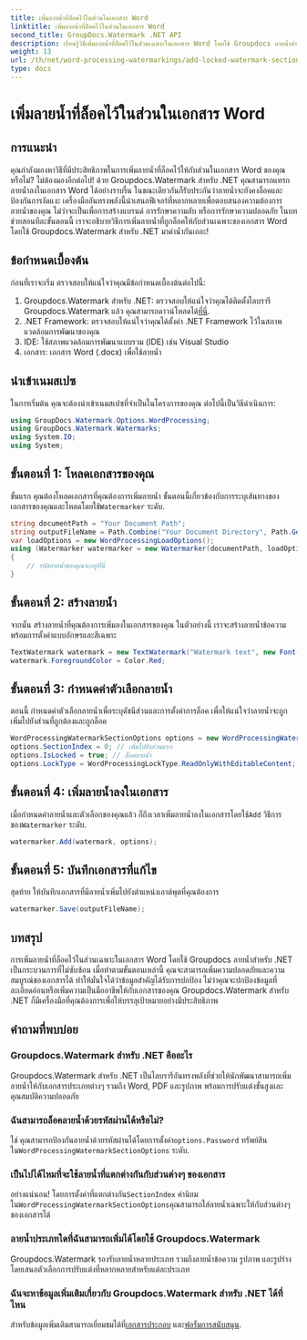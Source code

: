 ```yaml
---
title: เพิ่มลายน้ำที่ล็อคไว้ในส่วนในเอกสาร Word
linktitle: เพิ่มลายน้ำที่ล็อคไว้ในส่วนในเอกสาร Word
second_title: GroupDocs.Watermark .NET API
description: เรียนรู้วิธีเพิ่มลายน้ำที่ล็อคไว้ในส่วนเฉพาะในเอกสาร Word โดยใช้ Groupdocs ลายน้ำสำหรับ .NET พร้อมคำแนะนำทีละขั้นตอนที่ครอบคลุมนี้
weight: 13
url: /th/net/word-processing-watermarkings/add-locked-watermark-section-word-docs/
type: docs
---
```

# เพิ่มลายน้ำที่ล็อคไว้ในส่วนในเอกสาร Word

## การแนะนำ
คุณกำลังมองหาวิธีที่มีประสิทธิภาพในการเพิ่มลายน้ำที่ล็อคไว้ให้กับส่วนในเอกสาร Word ของคุณหรือไม่? ไม่ต้องมองอีกต่อไป! ด้วย Groupdocs.Watermark สำหรับ .NET คุณสามารถแทรกลายน้ำลงในเอกสาร Word ได้อย่างราบรื่น ในขณะเดียวกันก็รับประกันว่าลายน้ำจะยังคงล็อคและป้องกันการงัดแงะ เครื่องมืออันทรงพลังนี้นำเสนอฟีเจอร์ที่หลากหลายเพื่อตอบสนองความต้องการลายน้ำของคุณ ไม่ว่าจะเป็นเพื่อการสร้างแบรนด์ การรักษาความลับ หรือการรักษาความปลอดภัย ในบทช่วยสอนทีละขั้นตอนนี้ เราจะอธิบายวิธีการเพิ่มลายน้ำที่ถูกล็อคให้กับส่วนเฉพาะของเอกสาร Word โดยใช้ Groupdocs.Watermark สำหรับ .NET มาดำน้ำกันเถอะ!
## ข้อกำหนดเบื้องต้น
ก่อนที่เราจะเริ่ม ตรวจสอบให้แน่ใจว่าคุณมีข้อกำหนดเบื้องต้นต่อไปนี้:
1.  Groupdocs.Watermark สำหรับ .NET: ตรวจสอบให้แน่ใจว่าคุณได้ติดตั้งไลบรารี Groupdocs.Watermark แล้ว คุณสามารถดาวน์โหลดได้[ที่นี่](https://releases.groupdocs.com/Watermark/net/).
2. .NET Framework: ตรวจสอบให้แน่ใจว่าคุณได้ตั้งค่า .NET Framework ไว้ในสภาพแวดล้อมการพัฒนาของคุณ
3. IDE: ใช้สภาพแวดล้อมการพัฒนาแบบรวม (IDE) เช่น Visual Studio
4. เอกสาร: เอกสาร Word (.docx) เพื่อใช้ลายน้ำ
## นำเข้าเนมสเปซ
ในการเริ่มต้น คุณจะต้องนำเข้าเนมสเปซที่จำเป็นในโครงการของคุณ ต่อไปนี้เป็นวิธีดำเนินการ:
```csharp
using GroupDocs.Watermark.Options.WordProcessing;
using GroupDocs.Watermark.Watermarks;
using System.IO;
using System;
```
## ขั้นตอนที่ 1: โหลดเอกสารของคุณ
 ขั้นแรก คุณต้องโหลดเอกสารที่คุณต้องการเพิ่มลายน้ำ ขั้นตอนนี้เกี่ยวข้องกับการระบุเส้นทางของเอกสารของคุณและโหลดโดยใช้`Watermarker` ระดับ.
```csharp
string documentPath = "Your Document Path";
string outputFileName = Path.Combine("Your Document Directory", Path.GetFileName(documentPath));
var loadOptions = new WordProcessingLoadOptions();
using (Watermarker watermarker = new Watermarker(documentPath, loadOptions))
{
    // รหัสลายน้ำของคุณจะอยู่ที่นี่
}
```
## ขั้นตอนที่ 2: สร้างลายน้ำ
จากนั้น สร้างลายน้ำที่คุณต้องการเพิ่มลงในเอกสารของคุณ ในตัวอย่างนี้ เราจะสร้างลายน้ำข้อความพร้อมการตั้งค่าแบบอักษรและสีเฉพาะ
```csharp
TextWatermark watermark = new TextWatermark("Watermark text", new Font("Arial", 19));
watermark.ForegroundColor = Color.Red;
```
## ขั้นตอนที่ 3: กำหนดค่าตัวเลือกลายน้ำ
ตอนนี้ กำหนดค่าตัวเลือกลายน้ำเพื่อระบุดัชนีส่วนและการตั้งค่าการล็อค เพื่อให้แน่ใจว่าลายน้ำจะถูกเพิ่มไปยังส่วนที่ถูกต้องและถูกล็อค
```csharp
WordProcessingWatermarkSectionOptions options = new WordProcessingWatermarkSectionOptions();
options.SectionIndex = 0; // เพิ่มไปยังส่วนแรก
options.IsLocked = true; // ล็อคลายน้ำ
options.LockType = WordProcessingLockType.ReadOnlyWithEditableContent; // ประเภทล็อค
```
## ขั้นตอนที่ 4: เพิ่มลายน้ำลงในเอกสาร
 เมื่อกำหนดค่าลายน้ำและตัวเลือกของคุณแล้ว ก็ถึงเวลาเพิ่มลายน้ำลงในเอกสารโดยใช้`Add` วิธีการของ`Watermarker` ระดับ.
```csharp
watermarker.Add(watermark, options);
```
## ขั้นตอนที่ 5: บันทึกเอกสารที่แก้ไข
สุดท้าย ให้บันทึกเอกสารที่มีลายน้ำเพิ่มไปยังตำแหน่งเอาต์พุตที่คุณต้องการ
```csharp
watermarker.Save(outputFileName);
```
## บทสรุป
การเพิ่มลายน้ำที่ล็อคไว้ในส่วนเฉพาะในเอกสาร Word โดยใช้ Groupdocs ลายน้ำสำหรับ .NET เป็นกระบวนการที่ไม่ซับซ้อน เมื่อทำตามขั้นตอนเหล่านี้ คุณจะสามารถเพิ่มความปลอดภัยและความสมบูรณ์ของเอกสารได้ ทำให้มั่นใจได้ว่าข้อมูลสำคัญได้รับการปกป้อง ไม่ว่าคุณจะปกป้องข้อมูลที่ละเอียดอ่อนหรือเพิ่มความเป็นมืออาชีพให้กับเอกสารของคุณ Groupdocs.Watermark สำหรับ .NET ก็มีเครื่องมือที่คุณต้องการเพื่อให้บรรลุเป้าหมายอย่างมีประสิทธิภาพ
## คำถามที่พบบ่อย
### Groupdocs.Watermark สำหรับ .NET คืออะไร
Groupdocs.Watermark สำหรับ .NET เป็นไลบรารีอันทรงพลังที่ช่วยให้นักพัฒนาสามารถเพิ่มลายน้ำให้กับเอกสารประเภทต่างๆ รวมถึง Word, PDF และรูปภาพ พร้อมการปรับแต่งขั้นสูงและคุณสมบัติความปลอดภัย
### ฉันสามารถล็อคลายน้ำด้วยรหัสผ่านได้หรือไม่?
 ใช่ คุณสามารถป้องกันลายน้ำด้วยรหัสผ่านได้โดยการตั้งค่า`options.Password` ทรัพย์สินใน`WordProcessingWatermarkSectionOptions` ระดับ.
### เป็นไปได้ไหมที่จะใช้ลายน้ำที่แตกต่างกันกับส่วนต่างๆ ของเอกสาร
 อย่างแน่นอน! โดยการตั้งค่าที่แตกต่างกัน`SectionIndex` ค่านิยมใน`WordProcessingWatermarkSectionOptions`คุณสามารถใส่ลายน้ำเฉพาะให้กับส่วนต่างๆ ของเอกสารได้
### ลายน้ำประเภทใดที่ฉันสามารถเพิ่มได้โดยใช้ Groupdocs.Watermark
Groupdocs.Watermark รองรับลายน้ำหลายประเภท รวมถึงลายน้ำข้อความ รูปภาพ และรูปร่าง โดยเสนอตัวเลือกการปรับแต่งที่หลากหลายสำหรับแต่ละประเภท
### ฉันจะหาข้อมูลเพิ่มเติมเกี่ยวกับ Groupdocs.Watermark สำหรับ .NET ได้ที่ไหน
 สำหรับข้อมูลเพิ่มเติมสามารถเยี่ยมชมได้ที่[เอกสารประกอบ](https://tutorials.groupdocs.com/Watermark/net/) และ[ฟอรั่มการสนับสนุน](https://forum.groupdocs.com/c/watermark/19).